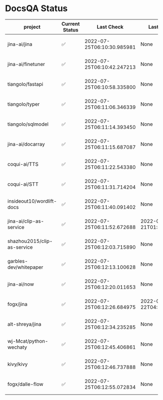 # DocsQA Status

|          project          |Current Status|        Last Check        |      Last Downtime       |                      % Uptime                      |
|---------------------------|--------------|--------------------------|--------------------------|----------------------------------------------------|
|jina-ai/jina               |✅            |2022-07-25T06:10:30.985981|None                      |100.0 (since 2022-07-20 17:11:38.421227)            |
|jina-ai/finetuner          |✅            |2022-07-25T06:10:42.247213|None                      |100.0 (since 2022-07-20 17:11:38.421227)            |
|tiangolo/fastapi           |✅            |2022-07-25T06:10:58.335800|None                      |100.0 (since 2022-07-20 17:11:38.421227)            |
|tiangolo/typer             |✅            |2022-07-25T06:11:06.346339|None                      |100.0 (since 2022-07-20 17:11:38.421227)            |
|tiangolo/sqlmodel          |✅            |2022-07-25T06:11:14.393450|None                      |100.0 (since 2022-07-20 17:11:38.421227)            |
|jina-ai/docarray           |✅            |2022-07-25T06:11:15.687087|None                      |100.0 (since 2022-07-20 17:11:38.421227)            |
|coqui-ai/TTS               |✅            |2022-07-25T06:11:22.543380|None                      |100.0 (since 2022-07-20 17:11:38.421227)            |
|coqui-ai/STT               |✅            |2022-07-25T06:11:31.714204|None                      |100.0 (since 2022-07-20 17:11:38.421227)            |
|insideout10/wordlift-docs  |✅            |2022-07-25T06:11:40.091402|None                      |100.0 (since 2022-07-20 17:11:38.421227)            |
|jina-ai/clip-as-service    |✅            |2022-07-25T06:11:52.672688|2022-07-21T01:43:26.228623|34.40423804844705 (since 2022-07-20 17:11:38.421227)|
|shazhou2015/clip-as-service|✅            |2022-07-25T06:12:03.715890|None                      |100.0 (since 2022-07-20 17:11:38.421227)            |
|garbles-dev/whitepaper     |✅            |2022-07-25T06:12:13.100628|None                      |100.0 (since 2022-07-22 05:15:25.212266)            |
|jina-ai/now                |✅            |2022-07-25T06:12:20.011653|None                      |100.0 (since 2022-07-20 17:11:38.421227)            |
|fogx/jina                  |✅            |2022-07-25T06:12:26.684975|2022-07-22T04:27:22.362299|94.36261953551913 (since 2022-07-20 17:11:38.421227)|
|alt-shreya/jina            |✅            |2022-07-25T06:12:34.235285|None                      |100.0 (since 2022-07-20 17:11:38.421227)            |
|wj-Mcat/python-wechaty     |✅            |2022-07-25T06:12:45.406861|None                      |100.0 (since 2022-07-20 17:11:38.421227)            |
|kivy/kivy                  |✅            |2022-07-25T06:12:46.737888|None                      |100.0 (since 2022-07-20 17:11:38.421227)            |
|fogx/dalle-flow            |✅            |2022-07-25T06:12:55.072834|None                      |100.0 (since 2022-07-20 17:11:38.421227)            |
